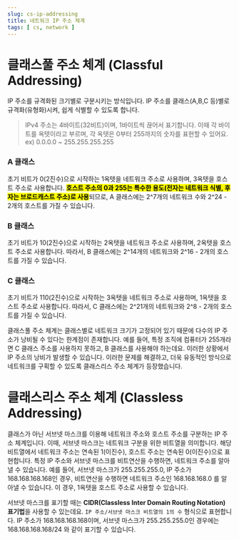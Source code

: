 ```yaml
---
slug: cs-ip-addressing
title: 네트워크 IP 주소 체계
tags: [ cs, network ]
---
```


# 클래스풀 주소 체계 (Classful Addressing)
IP 주소를 규격화된 크기별로 구분시키는 방식입니다. IP 주소를 클래스(A,B,C 등)별로 규격화(유형화)시켜, 쉽게 식별할 수 있도록 합니다.

> IPv4 주소는 4바이트(32비트)이며, 1바이트씩 끊어서 표기합니다. 이때 각 바이트를 옥텟이라고 부르며, 각 옥텟은 0부터 255까지의 숫자를 표현할 수 있어요. ex) 0.0.0.0 ~ 255.255.255.255

### A 클래스
초기 비트가 0(2진수)으로 시작하는 1옥텟을 네트워크 주소로 사용하며, 3옥텟을 호스트 주소로 사용합니다. <mark>**호스트 주소의 0과 255는 특수한 용도(전자는 네트워크 식별, 후자는 브로드캐스트 주소)로 사용**</mark>되므로, A 클래스에는 2^7개의 네트워크 수와 2^24 - 2개의 호스트를 가질 수 있습니다.
### B 클래스
초기 비트가 10(2진수)으로 시작하는 2옥텟을 네트워크 주소로 사용하며, 2옥텟을 호스트 주소로 사용합니다. 따라서, B 클래스에는 2^14개의 네트워크와 2^16 - 2개의 호스트를 가질 수 있습니다.
### C 클래스
초기 비트가 110(2진수)으로 시작하는 3옥텟을 네트워크 주소로 사용하며, 1옥텟을 호스트 주소로 사용합니다. 따라서, C 클래스에는 2^21개의 네트워크와 2^8 - 2개의 호스트를 가질 수 있습니다.

클래스풀 주소 체계는 클래스별로 네트워크 크기가 고정되어 있기 때문에 다수의 IP 주소가 낭비될 수 있다는 한계점이 존재합니다. 예를 들어, 특정 조직에 컴퓨터가 255개라면 C 클래스 주소를 사용하지 못하고, B 클래스를 사용해야 하는데요. 이러한 상황에서 IP 주소의 낭비가 발생할 수 있습니다. 이러한 문제를 해결하고, 더욱 유동적인 방식으로 네트워크를 구획할 수 있도록 클래스리스 주소 체계가 등장했습니다.

# 클래스리스 주소 체계 (Classless Addressing)
클래스가 아닌 서브넷 마스크를 이용해 네트워크 주소와 호스트 주소를 구분하는 IP 주소 체계입니다. 이때, 서브넷 마스크는 네트워크 구분을 위한 비트열을 의미합니다. 해당 비트열에서 네트워크 주소는 연속된 1(이진수), 호스트 주소는 연속된 0(이진수)으로 표현합니다. 특정 IP 주소와 서브넷 마스크를 비트연산을 수행하면, 네트워크 주소를 알아낼 수 있습니다. 예를 들어, 서브넷 마스크가 255.255.255.0, IP 주소가 168.168.168.168인 경우, 비트연산을 수행하면 네트워크 주소인 168.168.168.0 를 알아낼 수 있습니다. 이 경우, 1옥텟을 호스트 주소로 사용할 수 있습니다.

서브넷 마스크를 표기할 때는 **CIDR(Classless Inter Domain Routing Notation) 표기법**을 사용할 수 있는데요. `IP 주소/서브넷 마스크 비트열의 1의 수` 형식으로 표현합니다. IP 주소가 168.168.168.168이며, 서브넷 마스크가 255.255.255.0인 경우에는 168.168.168.168/24 와 같이 표기할 수 있습니다.